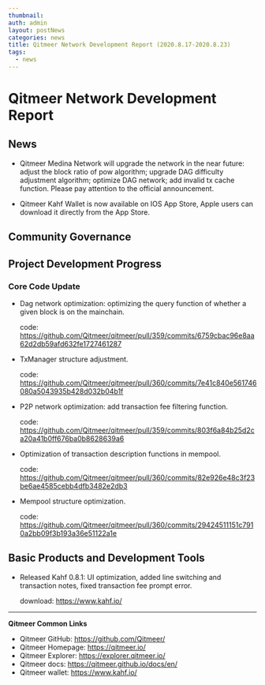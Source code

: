 ```yaml
---
thumbnail: 
auth: admin
layout: postNews
categories: news
title: Qitmeer Network Development Report (2020.8.17-2020.8.23)
tags:
  - news
---
```



# Qitmeer Network Development Report

## News

- Qitmeer Medina Network will upgrade the network in the near future: adjust the block ratio of pow algorithm; upgrade DAG difficulty adjustment algorithm; optimize DAG network; add invalid tx cache function. Please pay attention to the official announcement.

- Qitmeer Kahf Wallet is now available on IOS App Store, Apple users can download it directly from the App Store.


## Community Governance

## Project Development Progress

### Core Code Update

- Dag network optimization: optimizing the query function of whether a given block is on the mainchain.

  code:
https://github.com/Qitmeer/qitmeer/pull/359/commits/6759cbac96e8aa62d2db59afd632fe1727461287

- TxManager structure adjustment.

  code:
https://github.com/Qitmeer/qitmeer/pull/360/commits/7e41c840e561746080a5043935b428d032b04b1f

- P2P network optimization: add transaction fee filtering function.

  code:
https://github.com/Qitmeer/qitmeer/pull/359/commits/803f6a84b25d2ca20a41b0ff676ba0b8628639a6

- Optimization of transaction description functions in mempool.

  code:
https://github.com/Qitmeer/qitmeer/pull/360/commits/82e926e48c3f23be6ae4585cebb4dfb3482e2db3

- Mempool structure optimization.

  code:
https://github.com/Qitmeer/qitmeer/pull/360/commits/29424511151c7910a2bb09f3b193a36e51122a1e


## Basic Products and Development Tools

- Released Kahf 0.8.1: UI optimization, added line switching and transaction notes, fixed transaction fee prompt error.

   download: https://www.kahf.io/


--------------------

**Qitmeer Common Links**

* Qitmeer GitHub: https://github.com/Qitmeer/
* Qitmeer Homepage: https://qitmeer.io/
* Qitmeer Explorer: https://explorer.qitmeer.io/
* Qitmeer docs: https://qitmeer.github.io/docs/en/
* Qitmeer wallet: https://www.kahf.io/